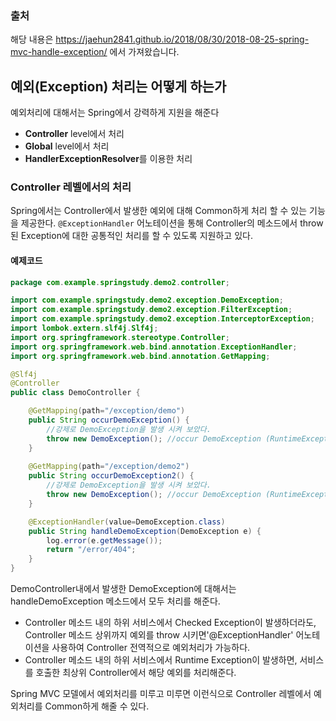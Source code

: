 ### 출처
해당 내용은 https://jaehun2841.github.io/2018/08/30/2018-08-25-spring-mvc-handle-exception/ 에서 가져왔습니다.



## 예외(Exception) 처리는 어떻게 하는가
예외처리에 대해서는 Spring에서 강력하게 지원을 해준다
 - **Controller** level에서 처리
 - **Global** level에서 처리
 - **HandlerExceptionResolver**를 이용한 처리
 
### Controller 레벨에서의 처리
Spring에서는 Controller에서 발생한 예외에 대해 Common하게 처리 할 수 있는 기능을 제공한다. `@ExceptionHandler` 어노테이션을 통해 Controller의 메소드에서 throw된 Exception에 대한 공통적인 처리를 할 수 있도록 지원하고 있다.

#### 예제코드
```java
package com.example.springstudy.demo2.controller;

import com.example.springstudy.demo2.exception.DemoException;
import com.example.springstudy.demo2.exception.FilterException;
import com.example.springstudy.demo2.exception.InterceptorException;
import lombok.extern.slf4j.Slf4j;
import org.springframework.stereotype.Controller;
import org.springframework.web.bind.annotation.ExceptionHandler;
import org.springframework.web.bind.annotation.GetMapping;

@Slf4j
@Controller
public class DemoController {

    @GetMapping(path="/exception/demo")
    public String occurDemoException() {
        //강제로 DemoException을 발생 시켜 보았다.
        throw new DemoException(); //occur DemoException (RuntimeException)
    }
    
    @GetMapping(path="/exception/demo2")
    public String occurDemoException2() {
        //강제로 DemoException을 발생 시켜 보았다.
        throw new DemoException(); //occur DemoException (RuntimeException)
    }

    @ExceptionHandler(value=DemoException.class)
    public String handleDemoException(DemoException e) {
        log.error(e.getMessage());
        return "/error/404";
    }
}
```



DemoController내에서 발생한 DemoException에 대해서는 handleDemoException 메소드에서 모두 처리를 해준다.

 * Controller 메소드 내의 하위 서비스에서 Checked Exception이 발생하더라도, Controller 메소드 상위까지 예외를 throw 시키면'@ExceptionHandler' 어노테이션을 사용하여 Controller 전역적으로 예외처리가 가능하다.
 * Controller 메소드 내의 하위 서비스에서 Runtime Exception이 발생하면, 서비스를 호출한 최상위 Controller에서 해당 예외를 처리해준다.
 
Spring MVC 모델에서 예외처리를 미루고 미루면 이런식으로 Controller 레벨에서 예외처리를 Common하게 해줄 수 있다.
